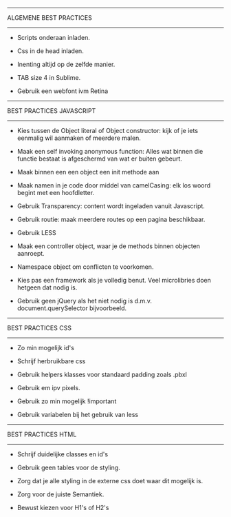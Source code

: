 -------------

ALGEMENE BEST PRACTICES

-------------

- Scripts onderaan inladen.

- Css in de head inladen. 

- Inenting altijd op de zelfde manier.

- TAB size 4 in Sublime.

- Gebruik een webfont ivm Retina

-------------

BEST PRACTICES JAVASCRIPT

-------------

- Kies tussen de Object literal of Object constructor: kijk of je iets eenmalig wil aanmaken of meerdere malen. 
- Maak een self invoking anonymous function: Alles wat binnen die functie bestaat is afgeschermd van wat er buiten gebeurt.

- Maak binnen een een object een init methode aan

- Maak namen in je code door middel van camelCasing: elk los woord begint met een hoofdletter.

- Gebruik Transparency: content wordt ingeladen vanuit Javascript.

- Gebruik routie: maak meerdere routes op een pagina beschikbaar.

- Gebruik LESS

- Maak een controller object, waar je de methods binnen objecten aanroept. 

- Namespace object om conflicten te voorkomen.

- Kies pas een framework als je volledig benut. Veel microlibries doen hetgeen dat nodig is.

- Gebruik geen jQuery als het niet nodig is d.m.v. document.querySelector bijvoorbeeld.


-------------

BEST PRACTICES CSS

-------------

- Zo min mogelijk id's

- Schrijf herbruikbare css

- Gebruik helpers klasses voor standaard padding zoals .pbxl

- Gebruik em ipv pixels.

- Gebruik zo min mogelijk !important

- Gebruik variabelen bij het gebruik van less


-------------

BEST PRACTICES HTML

-------------

- Schrijf duidelijke classes en id's

- Gebruik geen tables voor de styling.

- Zorg dat je alle styling in de externe css doet waar dit mogelijk is.

- Zorg voor de juiste Semantiek. 

- Bewust kiezen voor H1's of H2's







